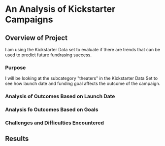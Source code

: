 # An Analysis of Kickstarter Campaigns

## Overview of Project
  I am using the Kickstarter Data set to evaluate if there are trends that can be used to predict future fundrasing success. 

### Purpose
  I will be looking at the subcategory "theaters" in the Kickstarter Data Set to see how launch date and funding goal affects the outcome of the campaign.
  
 ### Analysis of Outcomes Based on Launch Date
   
 
 ### Analysis fo Outcomes Based on Goals
 
 ### Challenges and Difficulties Encountered
 
 ## Results
  
